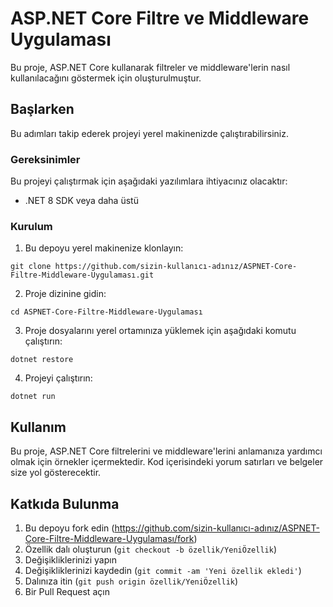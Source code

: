
# ASP.NET Core Filtre ve Middleware Uygulaması

Bu proje, ASP.NET Core kullanarak filtreler ve middleware'lerin nasıl kullanılacağını göstermek için oluşturulmuştur. 

## Başlarken

Bu adımları takip ederek projeyi yerel makinenizde çalıştırabilirsiniz.

### Gereksinimler

Bu projeyi çalıştırmak için aşağıdaki yazılımlara ihtiyacınız olacaktır:

- .NET 8 SDK veya daha üstü

### Kurulum

1. Bu depoyu yerel makinenize klonlayın:

```
git clone https://github.com/sizin-kullanıcı-adınız/ASPNET-Core-Filtre-Middleware-Uygulaması.git
```

2. Proje dizinine gidin:

```
cd ASPNET-Core-Filtre-Middleware-Uygulaması
```

3. Proje dosyalarını yerel ortamınıza yüklemek için aşağıdaki komutu çalıştırın:

```
dotnet restore
```

4. Projeyi çalıştırın:

```
dotnet run
```

## Kullanım

Bu proje, ASP.NET Core filtrelerini ve middleware'lerini anlamanıza yardımcı olmak için örnekler içermektedir. Kod içerisindeki yorum satırları ve belgeler size yol gösterecektir.

## Katkıda Bulunma

1. Bu depoyu fork edin (https://github.com/sizin-kullanıcı-adınız/ASPNET-Core-Filtre-Middleware-Uygulaması/fork)
2. Özellik dalı oluşturun (`git checkout -b özellik/YeniÖzellik`)
3. Değişikliklerinizi yapın
4. Değişikliklerinizi kaydedin (`git commit -am 'Yeni özellik ekledi'`)
5. Dalınıza itin (`git push origin özellik/YeniÖzellik`)
6. Bir Pull Request açın




